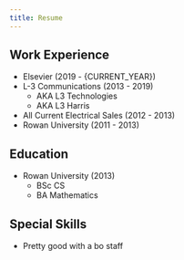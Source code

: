 ```yaml
---
title: Resume
---
```


## Work Experience

- Elsevier (2019 - {CURRENT_YEAR})
- L-3 Communications (2013 - 2019)
  - AKA L3 Technologies
  - AKA L3 Harris
- All Current Electrical Sales (2012 - 2013)
- Rowan University (2011 - 2013)

## Education

- Rowan University (2013)
  - BSc CS
  - BA Mathematics

## Special Skills

- Pretty good with a bo staff
